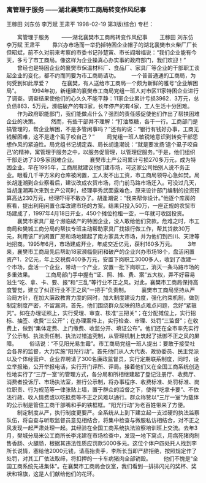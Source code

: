 ### 寓管理于服务  ——湖北襄樊市工商局转变作风纪事
王稼田  刘东仿  李万赋  王肃平
1998-02-19
第3版(综合)
专栏：

　　寓管理于服务
　　——湖北襄樊市工商局转变作风纪事
　　王稼田  刘东仿  李万赋  王肃平
　　靠兴办市场而一举扔掉特困企业帽子的湖北襄樊市火柴厂厂长但昭斌，前不久对前来考察的市委书记孙楚寅、市长阎增福说：“我们企业能有今天，多亏了市工商局。像这样为企业操真心办实事的政府部门，我们欢迎！”
　　曾经也是特困企业的襄樊市保温材料厂、食品厂、家具厂等企业的干部职工谈起企业的变化，都不约而同要为市工商局请功。
　　一个普普通通的工商局，为何受到如此厚爱？
　　在襄樊，有人送给市工商局一个颇为新鲜的雅号“企业解困局”。
　　1994年初，新组建的襄樊市工商局党组一班人对市区11家特困企业进行了调查。调查结果使他们的心久久不能平静：11家企业累计亏损3962．3万元，总负债863．5万元，濒临破产的有3家，长年停产的有4家，工人生活十分困难。
　　作为政府职能部门，我们能做点什么？强烈的责任感促使他们作出了帮扶困难企业的决策。
　　然而，有些干部并不理解：“打油熬糖，各干一行。工商部门是搞管理的，帮企业解困，不是多管闲事吗？”还有的说：“银行有钱好办事，工商无钱解困难，这不是逮个虱子咬自己？”
　　局党组一班人敏锐地意识到转变干部思想作风的紧迫性。局党组书记胡定森、局长胡逢潮说：“就是要发扬‘逮个虱子咬自己’的精神，寓管理于服务之中，以服务促管理，以管理促服务。”于是，他们组织干部走访了30多家困难企业。
　　襄樊市土产公司累计亏损270多万元，成为特困企业。早在1995年，工商局就建议他们建市场，可这家公司怕别人说不务正业。眼看几千平方米的仓库被闲置，工人发不出工资，市工商局领导心急如焚。局长胡逢潮到企业察看后，建议改成农贸市场，将门前马路市场迁入。可没过几天，当胡逢潮再次来到土产公司时，经理李秀武面露难色，原来设计部门编制的投资预算高达230万元，经理吓得不敢办了。胡逢潮说：“我来帮你设计。”他逐个库房的察看，提出利用闲置仓库改建市场的方案。结果只投入50万，一座正规的农贸市场建成了，1997年4月18日开业，450个摊位抢租一空，一年就可收回投资。
　　襄樊市家具厂是个濒临破产的特困企业，没人敢给他们贷款。危难之时，市工商局和樊城工商分局的帮扶专班主动帮助家具厂找银行做工作，帮其贷款30万元，利用该厂的闲置厂房和场地建起了南方家具大市场，并为他们到四川、天津等地招商。1995年6月，市场建成开业，年成交近亿元，获利160多万元。
　　3年来，襄樊市工商局先后帮助18家濒临倒闭和破产的企业兴办市场18个，盘活闲置资产1．2亿元，年上交税费400多万元，安置下岗职工3000多人，收到了改建一个市场，盘活一个企业，带动一个产业，安置一批下岗职工，消灭一条马路市场的多重效果。
　　工商局部门手中握有“证、照、摊、费、案”五大权，弄不好容易滋生“吃、拿、卡、要、报”和“三乱”等行业不正之风。对此，襄樊市工商局保持高度警觉，建立了纠正行业不正之风“一把手”负责制。
　　襄樊市工商局坚持从严治局方针，在加大廉政教育力度的同时，加大制度建设力度，强化约束机制，做到制定制度严密，不留漏洞，首先，他们围绕群众反映的热点难点问题，念好“紧箍咒”。如在办理证照上，实行受理、审查、核准“三把关”；在分配摊位上，实行招标、抽签、收费“三公开”；在办理案件上，实行检查、审理、处罚“三监督”；在收费上，做到“集体定费、上门缴费、收监分开、填证公布”。他们还在全市率先实行了公示制、执法责任制、执法过错追究制，从管理机制上筑起了抵御不正之风的屏障。
　　俗话说：“不见阳光易生霉”。市工商局党组一班人提出：要敢于接受社会各界的监督，大力实施“阳光行动”。首先他们从人大代表、政协委员、民主党派以及个体经营户、企业界聘请了300名廉政监督员，实行定期联系制度，同时，设立举报箱，公开举报电话，实行开门评所、评局。接着他们又在全国工商系统创造性地实行了“三厅一室”的管理方式，各分局和所相继建起了登记注册厅、收费厅、消费者投诉厅、市场执法室，推行公示制，将办事程序、收费标准、处罚标准、岗位职责、行为规范等一律张贴上墙，置于群众的监督之下，使得“吃拿卡要”、不依法行政、收人情费或以吃抵费等不正之风难以通行。群众称赞以“三厅一室”为载体的公示制是管住工商干部嘴和手的铁框框。“阳光行动”为老百姓带来了方便。
　　制定制度从严，执行制度更要严。全系统从上到下建立起一支过硬的执法监察队伍，将自查与听取监督员意见相结合，将集中检查与微服私访相结合，对不正之风发现一起严肃处理一起。其经验在全国工商系统执法监察培训班上交流。去年3月，樊城分局米公工商所长李兆建在市场检查中，发现一地下窝点，用病死猪肉制售香肠、火腿肠，根据其违法性质应罚款5000多元。这位个体户四处托人找到李所长说情，塞给他2000元钱，请高抬贵手，李所长当即严辞拒绝，按照规定作了处罚，对其工厂依法取缔，将扣押的一卡车病猪肉全部销毁。
　　他们不愧是“全国工商系统先进集体”。在襄樊市工商局会议室，我们看到一排排闪光的奖杯、奖状和锦旗，这是人们献给他们的花环。

